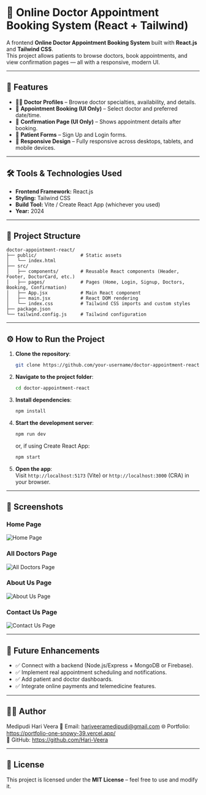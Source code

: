 # 🏥 Online Doctor Appointment Booking System (React + Tailwind)

A frontend **Online Doctor Appointment Booking System** built with **React.js** and **Tailwind CSS**.  
This project allows patients to browse doctors, book appointments, and view confirmation pages — all with a responsive, modern UI.

---

## 🚀 Features

- 👨‍⚕️ **Doctor Profiles** – Browse doctor specialties, availability, and details.  
- 📅 **Appointment Booking (UI Only)** – Select doctor and preferred date/time.  
- 🔔 **Confirmation Page (UI Only)** – Shows appointment details after booking.  
- 🧾 **Patient Forms** – Sign Up and Login forms.  
- 📱 **Responsive Design** – Fully responsive across desktops, tablets, and mobile devices.  

---

## 🛠️ Tools & Technologies Used

- **Frontend Framework:** React.js  
- **Styling:** Tailwind CSS  
- **Build Tool:** Vite / Create React App (whichever you used)  
- **Year:** 2024  

---

## 📂 Project Structure

```
doctor-appointment-react/
├── public/                # Static assets
│   └── index.html
├── src/
│   ├── components/        # Reusable React components (Header, Footer, DoctorCard, etc.)
│   ├── pages/             # Pages (Home, Login, Signup, Doctors, Booking, Confirmation)
│   ├── App.jsx            # Main React component
│   ├── main.jsx           # React DOM rendering
│   └── index.css          # Tailwind CSS imports and custom styles
├── package.json
└── tailwind.config.js     # Tailwind configuration
```

---

## ⚙️ How to Run the Project

1. **Clone the repository**:  
   ```bash
   git clone https://github.com/your-username/doctor-appointment-react.git
   ```

2. **Navigate to the project folder**:  
   ```bash
   cd doctor-appointment-react
   ```

3. **Install dependencies**:  
   ```bash
   npm install
   ```

4. **Start the development server**:  
   ```bash
   npm run dev
   ```  
   or, if using Create React App:  
   ```bash
   npm start
   ```

5. **Open the app**:  
   Visit `http://localhost:5173` (Vite) or `http://localhost:3000` (CRA) in your browser.

---

## 📸 Screenshots

### Home Page
![Home Page](screenshots/homepage.png)

### All Doctors Page
![All Doctors Page](screenshots/alldoctorspage.png)

### About Us Page
![About Us Page](screenshots/aboutpage.png)

### Contact Us Page
![Contact Us Page](screenshots/contactpage.png)


---

## 🎯 Future Enhancements

- ✅ Connect with a backend (Node.js/Express + MongoDB or Firebase).  
- ✅ Implement real appointment scheduling and notifications.  
- ✅ Add patient and doctor dashboards.  
- ✅ Integrate online payments and telemedicine features.  

---

## 👨‍💻 Author

Medipudi Hari Veera 
📧 Email: hariveeramedipudi@gmail.com 
🌐 Portfolio: https://portfolio-one-snowy-39.vercel.app/  
🔗 GitHub: https://github.com/Hari-Veera

---

## 📜 License

This project is licensed under the **MIT License** – feel free to use and modify it.

